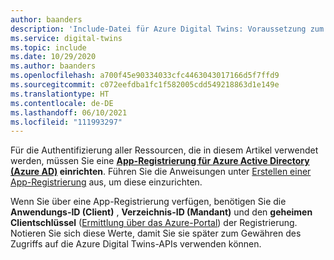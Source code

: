 ```yaml
---
author: baanders
description: 'Include-Datei für Azure Digital Twins: Voraussetzung zum Einrichten einer App-Registrierung'
ms.service: digital-twins
ms.topic: include
ms.date: 10/29/2020
ms.author: baanders
ms.openlocfilehash: a700f45e90334033cfc4463043017166d5f7ffd9
ms.sourcegitcommit: c072eefdba1fc1f582005cdd549218863d1e149e
ms.translationtype: HT
ms.contentlocale: de-DE
ms.lasthandoff: 06/10/2021
ms.locfileid: "111993297"
---
```

Für die Authentifizierung aller Ressourcen, die in diesem Artikel verwendet werden, müssen Sie eine **[App-Registrierung für Azure Active Directory (Azure AD)](../articles/active-directory/fundamentals/active-directory-whatis.md) einrichten**. Führen Sie die Anweisungen unter  [Erstellen einer App-Registrierung](../articles/digital-twins/how-to-create-app-registration-portal.md) aus, um diese einzurichten. 

Wenn Sie über eine App-Registrierung verfügen, benötigen Sie die **Anwendungs-ID (Client)** , **Verzeichnis-ID (Mandant)** und den **geheimen Clientschlüssel** ([Ermittlung über das Azure-Portal](../articles/digital-twins/how-to-create-app-registration-portal.md#collect-important-values)) der Registrierung. Notieren Sie sich diese Werte, damit Sie sie später zum Gewähren des Zugriffs auf die Azure Digital Twins-APIs verwenden können.